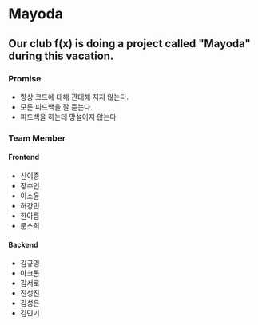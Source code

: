 Mayoda
======
Our club f(x) is doing a project called "Mayoda" during this vacation.
------------------------------------------------------------------------
### Promise

- 항상 코드에 대해 관대해 지지 않는다.
- 모든 피드백을 잘 듣는다.
- 피드백을 하는데 망설이지 않는다

### Team Member

#### Frontend

- 신이종
- 장수인
- 이소윤
- 허강민
- 한아름
- 문소희

#### Backend

- 김규영
- 아크롬
- 김서로
- 진성진
- 김성은
- 김민기